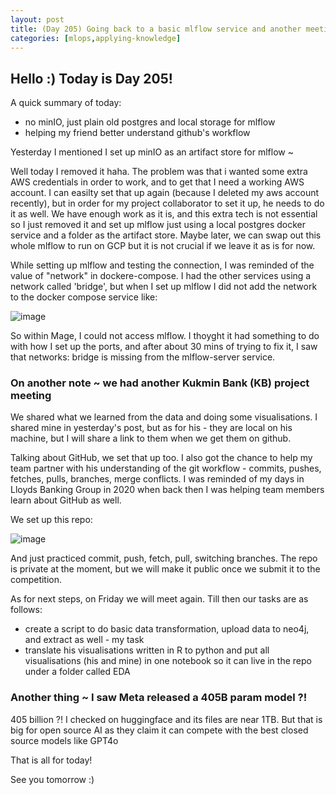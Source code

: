 ```yaml
---
layout: post
title: (Day 205) Going back to a basic mlflow service and another meeting for the KB project
categories: [mlops,applying-knowledge]
---
```


## Hello :) Today is Day 205!
A quick summary of today:
* no minIO, just plain old postgres and local storage for mlflow
* helping my friend better understand github's workflow

Yesterday I mentioned I set up minIO as an artifact store for mlflow ~ 

Well today I removed it haha. The problem was that i wanted some extra AWS credentials in order to work, and to get that I need a working AWS account. I can easilty set that up again (because I deleted my aws account recently), but in order for my project collaborator to set it up, he needs to do it as well. We have enough work as it is, and this extra tech is not essential so I just removed it and set up mlflow just using a local postgres docker service and a folder as the artifact store. Maybe later, we can swap out this whole mlflow to run on GCP but it is not crucial if we leave it as is for now. 

While setting up mlflow and testing the connection, I was reminded of the value of "network" in dockere-compose. I had the other services using a network called 'bridge', but when I set up mlflow I did not add the network to the docker compose service like:

![image](https://github.com/user-attachments/assets/d7170129-0e16-4d16-bd92-64df7600e545)

So within Mage, I could not access mlflow. I thoyght it had something to do with how I set up the ports, and after about 30 mins of trying to fix it, I saw that networks: bridge is missing from the mlflow-server service.

### On another note ~ we had another Kukmin Bank (KB) project meeting

We shared what we learned from the data and doing some visualisations. I shared mine in yesterday's post, but as for his - they are local on his machine, but I will share a link to them when we get them on github.

Talking about GitHub, we set that up too. I also got the chance to help my team partner with his understanding of the git workflow - commits, pushes, fetches, pulls, branches, merge conflicts. I was reminded of my days in Lloyds Banking Group in 2020 when back then I was helping team members learn about GitHub as well. 

We set up this repo:

![image](https://github.com/user-attachments/assets/1edb4752-eebd-488a-afce-630c64591612)

And just practiced commit, push, fetch, pull, switching branches. The repo is private at the moment, but we will make it public once we submit it to the competition. 

As for next steps, on Friday we will meet again. Till then our tasks are as follows:

* create a script to do basic data transformation, upload data to neo4j, and extract as well - my task
* translate his visualisations written in R to python and put all visualisations (his and mine) in one notebook so it can live in the repo under a folder called EDA


### Another thing ~ I saw Meta released a 405B param model ?!

405 billion ?! I checked on huggingface and its files are near 1TB. But that is big for open source AI as they claim it can compete with the best closed source models like GPT4o



That is all for today!

See you tomorrow :)
